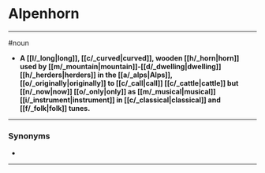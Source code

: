 # Alpenhorn
---
#noun
- **A [[l/_long|long]], [[c/_curved|curved]], wooden [[h/_horn|horn]] used by [[m/_mountain|mountain]]-[[d/_dwelling|dwelling]] [[h/_herders|herders]] in the [[a/_alps|Alps]], [[o/_originally|originally]] to [[c/_call|call]] [[c/_cattle|cattle]] but [[n/_now|now]] [[o/_only|only]] as [[m/_musical|musical]] [[i/_instrument|instrument]] in [[c/_classical|classical]] and [[f/_folk|folk]] tunes.**
---
### Synonyms
- 
---

